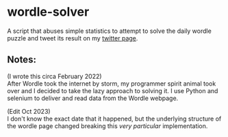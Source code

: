 # wordle-solver
A script that abuses simple statistics to attempt to solve the daily wordle puzzle and tweet its result on my [twitter page](https://twitter.com/_diode_).

## Notes:
(I wrote this circa February 2022)  
After Wordle took the internet by storm, my programmer spirit animal took over and I decided to take the lazy approach to solving it. I use Python and selenium to deliver and read data from the Wordle webpage.  

(Edit Oct 2023)  
I don't know the exact date that it happened, but the underlying structure of the wordle page changed breaking this *very particular* implementation.
